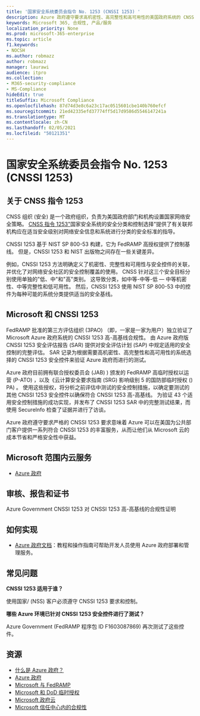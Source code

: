```yaml
---
title: '国家安全系统委员会指令 No. 1253 (CNSSI 1253) '
description: Azure 政府遵守要求高机密性、高完整性和高可用性的美国政府系统的 CNSSI 1253 安全控制。
keywords: Microsoft 365, 合规性, 产品/服务
localization_priority: None
ms.prod: microsoft-365-enterprise
ms.topic: article
f1.keywords:
- NOCSH
ms.author: robmazz
author: robmazz
manager: laurawi
audience: itpro
ms.collection:
- M365-security-compliance
- MS-Compliance
hideEdit: true
titleSuffix: Microsoft Compliance
ms.openlocfilehash: 87d74d3e8c6a23c17ac0515601cbe140b760efcf
ms.sourcegitcommit: 21ed42335efd37774ff5d17d9586d5546147241a
ms.translationtype: MT
ms.contentlocale: zh-CN
ms.lasthandoff: 02/05/2021
ms.locfileid: "50121351"
---
```

# <a name="committee-on-national-security-systems-instruction-no-1253-cnssi-1253"></a>国家安全系统委员会指令 No. 1253 (CNSSI 1253) 

## <a name="about-cnss-instruction-1253"></a>关于 CNSS 指令 1253

CNSS 组织 (安全) 是一个政府组织，负责为美国政府部门和机构设置国家网络安全策略。 [CNSS 指令 1253"](https://www.dss.mil/Portals/69/documents/io/rmf/CNSSI_No1253.pdf)国家安全系统的安全分类和控制选择"提供了有关联邦机构应在适当安全级别对网络安全信息和系统进行分类的安全标准的指导。  
  
CNSSI 1253 基于 NIST SP 800-53 构建，它为 FedRAMP 高授权提供了控制基线。 但是，CNSSI 1253 和 NIST 出版物之间存在一些关键差异。  
  
例如，CNSSI 1253 方法明确定义了机密性、完整性和可用性与安全控件的关联，并优化了对网络安全社区的安全控制覆盖的使用。 CNSS 针对这三个安全目标分别使用单独的"低、中"和"高"类别。 这导致分类，如中等-中等-低 — 中等机密性、中等完整性和低可用性。 然后，CNSSI 1253 使用 NIST SP 800-53 中的控件为每种可能的系统分类提供适当的安全基线。

## <a name="microsoft-and-cnssi-1253"></a>Microsoft 和 CNSSI 1253

FedRAMP 批准的第三方评估组织 (3PAO) （即，一家是一家为用户）独立验证了 Microsoft Azure 政府系统的 CNSSI 1253 高-高基线合规性。 由 Azure 政府版 CNSSI 1253 安全评估报告 (SAR) 提供对安全评估计划 (SAP) 中规定适用的安全控制的完整评估。 SAR 记录为根据需要高机密性、高完整性和高可用性的系统选择的 CNSSI 1253 安全控件来验证 Azure 政府而进行的测试。  
  
Azure 政府目前拥有联合授权委员会 (JAB) ) 颁发的 FedRAMP 高临时授权以运营 (P-ATO) ，以及《云计算安全要求指南 (SRG) 影响级别 5 的国防部临时授权 () PA) 。 使用这些授权，将分析之前评估中测试的安全控制措施，以确定要测试的其他 CNSSI 1253 安全控件以确保符合 CNSSI 1253 高-高基线。 为验证 43 个适用安全控制措施的成功实现，并发布了 CNSSI 1253 SAR 中的完整测试结果，而使用 SecureInfo 检查了证据并进行了访谈。  
  
Azure 政府遵守要求严格的 CNSSI 1253 要求意味着 Azure 可以在美国为公共部门客户提供一系列符合 CNSSI 1253 的丰富服务，从而让他们从 Microsoft 云的成本节省和严格安全性中获益。

## <a name="microsoft-in-scope-cloud-services"></a>Microsoft 范围内云服务

- [Azure 政府](https://aka.ms/AzureCompliance)

## <a name="audits-reports-and-certificates"></a>审核、报告和证书

Azure Government CNSSI 1253 对 CNSSI 1253 高-高基线的合规性证明

## <a name="how-to-implement"></a>如何实现

- [Azure 政府文档](/azure/azure-government/)：教程和操作指南可帮助开发人员使用 Azure 政府部署和管理服务。

## <a name="frequently-asked-questions"></a>常见问题

**CNSSI 1253 适用于谁？**

使用国家/ (NSS) 客户必须遵守 CNSSI 1253 要求和控制。

**哪些 Azure 环境已针对 CNSSI 1253 安全控件进行了测试？**

Azure Government (FedRAMP 程序包 ID F1603087869) 再次测试了这些控件。

## <a name="resources"></a>资源

- [什么是 Azure 政府？](/azure/azure-government/documentation-government-welcome)
- [Azure 政府](https://aka.ms/Azure-Government)
- [Microsoft 与 FedRAMP](offering-fedramp.md)
- [Microsoft 和 DoD 临时授权](offering-DoD-DISA-L2-L4-L5.md)
- [Microsoft 政府云](https://www.microsoft.com/enterprise/government)
- [Microsoft 信任中心内的合规性](https://www.microsoft.com/trust-center/compliance/compliance-overview)
